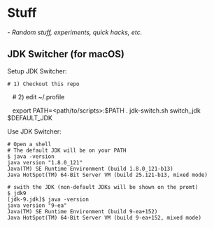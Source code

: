 # Stuff
*- Random stuff, experiments, quick hacks, etc.*

## JDK Switcher (for macOS)

Setup JDK Switcher:

    # 1) Checkout this repo
    # 2) edit ~/.profile
    
    export PATH=<path/to/scripts>:$PATH
    . jdk-switch.sh
    switch_jdk $DEFAULT_JDK

Use JDK Switcher:

    # Open a shell
    # The default JDK will be on your PATH
    $ java -version
    java version "1.8.0_121"
    Java(TM) SE Runtime Environment (build 1.8.0_121-b13)
    Java HotSpot(TM) 64-Bit Server VM (build 25.121-b13, mixed mode)
    
    # swith the JDK (non-default JDKs will be shown on the promt)
    $ jdk9
    [jdk-9.jdk]$ java -version
    java version "9-ea"
    Java(TM) SE Runtime Environment (build 9-ea+152)
    Java HotSpot(TM) 64-Bit Server VM (build 9-ea+152, mixed mode)
